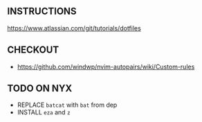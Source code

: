 ## INSTRUCTIONS
https://www.atlassian.com/git/tutorials/dotfiles

## CHECKOUT
- https://github.com/windwp/nvim-autopairs/wiki/Custom-rules

## TODO ON NYX
- REPLACE `batcat` with `bat` from dep
- INSTALL `eza` and `z`
